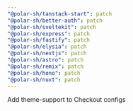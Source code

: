 ```yaml
---
"@polar-sh/tanstack-start": patch
"@polar-sh/better-auth": patch
"@polar-sh/sveltekit": patch
"@polar-sh/express": patch
"@polar-sh/fastify": patch
"@polar-sh/elysia": patch
"@polar-sh/nextjs": patch
"@polar-sh/astro": patch
"@polar-sh/remix": patch
"@polar-sh/hono": patch
"@polar-sh/nuxt": patch
---
```


Add theme-support to Checkout configs
